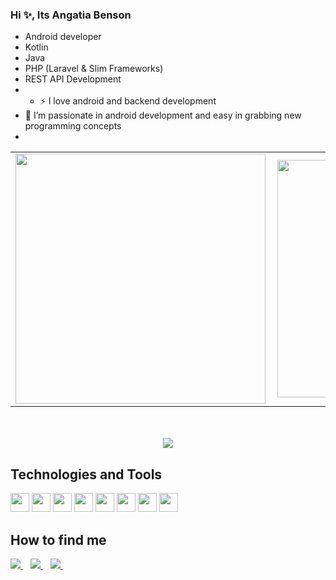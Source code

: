 
### Hi ✨, Its Angatia Benson
- Android developer
- Kotlin
- Java
- PHP (Laravel & Slim Frameworks)
- REST API Development
- - :zap: I love android and backend development
- 🌱 I’m passionate in android development and easy in grabbing new programming concepts
-
<!-- - 📫 How to find me: 
  - :office: [LinkedIn](https://www.linkedin.com/in/angatia-benson/)
  -:office: [twitter](https://twitter.com/bensonetia)
  -:Email: angatiabenson1@gmail.com
  -: Phone: +254748355080 -->
 
<!--  
 [![Angatia Benson github stats](https://github-readme-stats.vercel.app/api?username=BantosBen&count_private=true&show_icons=true&theme=radical&hide_rank=false)](https://github.com/anuraghazra/github-readme-stats)
 
 [![Top Langs](https://github-readme-stats.vercel.app/api/top-langs/?username=BantosBen)](https://github.com/anuraghazra/github-readme-stats) -->

<center>
  <table>
    <tr>
        <td><img width="400px" align="left" src="https://github-readme-stats.vercel.app/api?username=BantosBen&count_private=true&show_icons=true&theme=dark&layout=compact" /></td>
        <td><img width="380px" align="left" src="https://github-readme-stats.vercel.app/api/top-langs/?username=BantosBen&hide=html&layout=compact&theme=dark" /></td>
    </tr>   
  </table>
</center>
<br>
<br>
<center>
  <div align="center"><img src="https://github-readme-stats.vercel.app/api/wakatime/?username=angatiabenson&hide=html&layout=compact&theme=dark" align="center" /></div>
</center>
<h2 align="left">Technologies and Tools</h2>
<p align="left">
  <img src="https://img.shields.io/badge/Android-3DDC84?style=for-the-badge&logo=android&logoColor=white" height="30"/>
  <img src="https://img.shields.io/badge/Kotlin-0095D5?&style=for-the-badge&logo=kotlin&logoColor=white" height="30"/>
  <img src="https://img.shields.io/badge/Java-ED8B00?style=for-the-badge&logo=java&logoColor=white" height="30"/>
  <img src="https://img.shields.io/badge/Firebase-ffca28?style=for-the-badge&logo=firebase&logoColor=white" height="30"/>
  <img src="https://img.shields.io/badge/PHP-7377AD?style=for-the-badge&logo=php&logoColor=white" height="30"/>
  <img src="https://img.shields.io/badge/Laravel-F72B1D?style=for-the-badge&logo=laravel&logoColor=white" height="30"/>
   <img src="https://img.shields.io/badge/MySQL-DD8A00?style=for-the-badge&logo=mysql&logoColor=white" height="30"/>
  <img src="https://img.shields.io/badge/Git-F05032?style=for-the-badge&logo=git&logoColor=white" height="30"/>
  
 
</p>

<h2 align="left">How to find me</h2>
<a href="https://twitter.com/bensonetia">
    <img src="https://img.shields.io/badge/Twitter-1DA1F2?style=for-the-badge&logo=twitter&logoColor=white" />    
  </a>&nbsp;&nbsp;
 <a href="https://www.linkedin.com/in/angatia-benson/">
    <img src="https://img.shields.io/badge/linkedin-%230077B5.svg?&style=for-the-badge&logo=linkedin&logoColor=white" />
  </a>&nbsp;&nbsp;
  <a href="angatiabenson1@gmail.com">
    <img src="https://img.shields.io/badge/Gmail-D14836?style=for-the-badge&logo=gmail&logoColor=white" />
  </a>&nbsp;&nbsp;
 </p>
